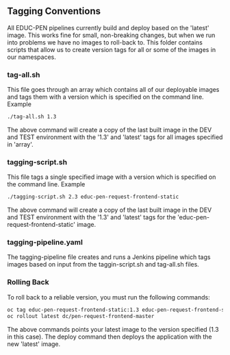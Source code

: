 ## Tagging Conventions
All EDUC-PEN pipelines currently build and deploy based on the 'latest' image. This works fine for small, non-breaking changes, but when we run into problems we have no images to roll-back to. This folder contains scripts that allow us to create version tags for all or some of the images in our namespaces.

### tag-all.sh
This file goes through an array which contains all of our deployable images and tags them with a version which is specified on the command line. Example
``` sh
./tag-all.sh 1.3
```
The above command will create a copy of the last built image in the DEV and TEST environment with the '1.3' and 'latest' tags for all images specified in 'array'.

### tagging-script.sh
This file tags a single specified image with a version which is specified on the command line. Example
``` sh
./tagging-script.sh 2.3 educ-pen-request-frontend-static
```
The above command will create a copy of the last built image in the DEV and TEST environment with the '1.3' and 'latest' tags for the 'educ-pen-request-frontend-static' image.

### tagging-pipeline.yaml
The tagging-pipeline file creates and runs a Jenkins pipeline which tags images based on input from the taggin-script.sh and tag-all.sh files.

### Rolling Back
To roll back to a reliable version, you must run the following commands:
``` sh
oc tag educ-pen-request-frontend-static:1.3 educ-pen-request-frontend-static:latest
oc rollout latest dc/pen-request-frontend-master
```
The above commands points your latest image to the version specified (1.3 in this case). The deploy command then deploys the application with the new 'latest' image.
